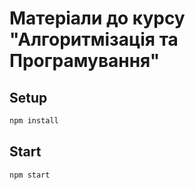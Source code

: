 # Матеріали до курсу "Алгоритмізація та Програмування"

## Setup

```bash
npm install
```

## Start

```bash
npm start
```
